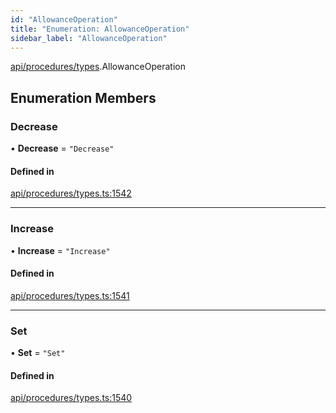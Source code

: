 ```yaml
---
id: "AllowanceOperation"
title: "Enumeration: AllowanceOperation"
sidebar_label: "AllowanceOperation"
---
```


[api/procedures/types](../../../../../modules/API/Procedures/Types/Types.md).AllowanceOperation

## Enumeration Members

### Decrease

• **Decrease** = ``"Decrease"``

#### Defined in

[api/procedures/types.ts:1542](https://github.com/PolymeshAssociation/polymesh-sdk/blob/49a0066c3/src/api/procedures/types.ts#L1542)

___

### Increase

• **Increase** = ``"Increase"``

#### Defined in

[api/procedures/types.ts:1541](https://github.com/PolymeshAssociation/polymesh-sdk/blob/49a0066c3/src/api/procedures/types.ts#L1541)

___

### Set

• **Set** = ``"Set"``

#### Defined in

[api/procedures/types.ts:1540](https://github.com/PolymeshAssociation/polymesh-sdk/blob/49a0066c3/src/api/procedures/types.ts#L1540)
